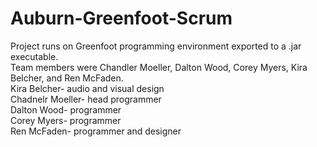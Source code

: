 # Auburn-Greenfoot-Scrum
Project runs on Greenfoot programming environment exported to a .jar executable.                                                          
Team members were Chandler Moeller, Dalton Wood, Corey Myers, Kira Belcher, and Ren McFaden.                                             
Kira Belcher- audio and visual design                                                                                                     
Chadnelr Moeller- head programmer                                                                                                         
Dalton Wood- programmer                                                                                                               
Corey Myers- programmer                                                                                                                 
Ren McFaden- programmer and designer                                                                                                      
